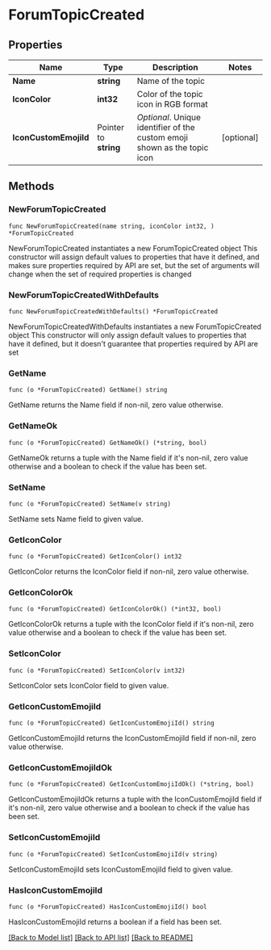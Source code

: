 # ForumTopicCreated

## Properties

Name | Type | Description | Notes
------------ | ------------- | ------------- | -------------
**Name** | **string** | Name of the topic | 
**IconColor** | **int32** | Color of the topic icon in RGB format | 
**IconCustomEmojiId** | Pointer to **string** | *Optional*. Unique identifier of the custom emoji shown as the topic icon | [optional] 

## Methods

### NewForumTopicCreated

`func NewForumTopicCreated(name string, iconColor int32, ) *ForumTopicCreated`

NewForumTopicCreated instantiates a new ForumTopicCreated object
This constructor will assign default values to properties that have it defined,
and makes sure properties required by API are set, but the set of arguments
will change when the set of required properties is changed

### NewForumTopicCreatedWithDefaults

`func NewForumTopicCreatedWithDefaults() *ForumTopicCreated`

NewForumTopicCreatedWithDefaults instantiates a new ForumTopicCreated object
This constructor will only assign default values to properties that have it defined,
but it doesn't guarantee that properties required by API are set

### GetName

`func (o *ForumTopicCreated) GetName() string`

GetName returns the Name field if non-nil, zero value otherwise.

### GetNameOk

`func (o *ForumTopicCreated) GetNameOk() (*string, bool)`

GetNameOk returns a tuple with the Name field if it's non-nil, zero value otherwise
and a boolean to check if the value has been set.

### SetName

`func (o *ForumTopicCreated) SetName(v string)`

SetName sets Name field to given value.


### GetIconColor

`func (o *ForumTopicCreated) GetIconColor() int32`

GetIconColor returns the IconColor field if non-nil, zero value otherwise.

### GetIconColorOk

`func (o *ForumTopicCreated) GetIconColorOk() (*int32, bool)`

GetIconColorOk returns a tuple with the IconColor field if it's non-nil, zero value otherwise
and a boolean to check if the value has been set.

### SetIconColor

`func (o *ForumTopicCreated) SetIconColor(v int32)`

SetIconColor sets IconColor field to given value.


### GetIconCustomEmojiId

`func (o *ForumTopicCreated) GetIconCustomEmojiId() string`

GetIconCustomEmojiId returns the IconCustomEmojiId field if non-nil, zero value otherwise.

### GetIconCustomEmojiIdOk

`func (o *ForumTopicCreated) GetIconCustomEmojiIdOk() (*string, bool)`

GetIconCustomEmojiIdOk returns a tuple with the IconCustomEmojiId field if it's non-nil, zero value otherwise
and a boolean to check if the value has been set.

### SetIconCustomEmojiId

`func (o *ForumTopicCreated) SetIconCustomEmojiId(v string)`

SetIconCustomEmojiId sets IconCustomEmojiId field to given value.

### HasIconCustomEmojiId

`func (o *ForumTopicCreated) HasIconCustomEmojiId() bool`

HasIconCustomEmojiId returns a boolean if a field has been set.


[[Back to Model list]](../README.md#documentation-for-models) [[Back to API list]](../README.md#documentation-for-api-endpoints) [[Back to README]](../README.md)


